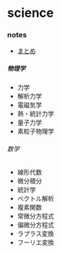 # science

### notes

- [まとめ](https://kubocker.github.io/note)

##### 物理学
- 力学
- 解析力学
- 電磁気学
- 熱・統計力学
- 量子力学
- 素粒子物理学

###### 数学
- 線形代数
- 微分積分
- 統計学
- ベクトル解析
- 複素関数
- 常微分方程式
- 偏微分方程式
- ラプラス変換
- フーリエ変換
